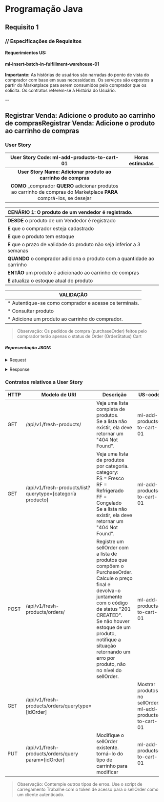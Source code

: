 # Programação Java
## Requisito 1
### // Especificações de Requisitos

#### Requerimientos US:
#### ml-insert-batch-in-fulfillment-warehouse-01

**Importante:**
As histórias de usuários são narradas do ponto de vista do comprador com base em
suas necessidades. Os serviços são expostos a partir do Marketplace para serem
consumidos pelo comprador que os solicita. Os contratos referem-se à História do Usuário.

--
## Registrar Venda: Adicione o produto ao carrinho de comprasRegistrar Venda: Adicione o produto ao carrinho de compras
### User Story





|                                      User Story Code: ml-add-products-to-cart-01                                       | Horas estimadas |
|:----------------------------------------------------------------------------------------------------------------------:|:---------------:|
|                             **User Story Name: Adicionar produto ao carrinho de compras**                              |                 |
| **COMO** _comprador **QUERO** adicionar produtos ao carrinho de compras do Marketplace **PARA** comprá-los, se desejar ||

| **CENÁRIO 1:** O produto de um vendedor é registrado.                  |
|:-----------------------------------------------------------------------|
| **DESDE** o produto de um Vendedor é registrado                        |
| **E** que o comprador esteja cadastrado                                |
| **E** que o produto tem estoque                                        |
| **E** que o prazo de validade do produto não seja inferior a 3 semanas |
| **QUANDO** o comprador adiciona o produto com a quantidade ao carrinho |
| **ENTÃO** um produto é adicionado ao carrinho de compras               |
| **E** atualiza o estoque atual do produto                              |

| VALIDAÇÃO                                             |
|-------------------------------------------------------|
| * Autentique-se como comprador e acesse os terminais. | 
| * Consultar produto                                   |
| * Adicione um produto ao carrinho do comprador.       |

> Observação:
Os pedidos de compra (purchaseOrder) feitos pelo comprador terão apenas o status de Order (OrderStatus) Cart

##### Representação JSON:
<details><summary>Request</summary><p>

```JSON
{
  "purchase_order": {
    "date": "LocalDate",
    "buyer_id": "String",
    "order_status": {
      "status_code": "String"
    },
    "products": [{
      "product_id": "String",
      "quantity": "int"
    }]
  }
}
```
</details></p>

<details><summary>Response</summary><p>

```JSON
{
  "total_price": "double"
}
```
</details></p>

### Contratos relativos a User Story
| HTTP | Modelo de URI                                             | Descrição                                                                                                                                                                                                                                                                           | US-code |
|------|-----------------------------------------------------------|-------------------------------------------------------------------------------------------------------------------------------------------------------------------------------------------------------------------------------------------------------------------------------------|---|
| GET  | /api/v1/fresh-products/                                   | Veja uma lista completa de produtos. <br>Se a lista não existir, ela deve retornar um "404 Not Found".                                                                                                                                                                              | ml-add-products-to-cart-01 |
| GET  | /api/v1/fresh-products/list?querytype=[categoría producto] | Veja uma lista de produtos por categoria. <br>category:<br> FS = Fresco <br>RF = Refrigerado <br>FF = Congelado<br> Se a lista não existir, ela deve retornar um "404 Not Found".                                                                                                   | ml-add-products-to-cart-01                                                                                                                                                                                                                                                   |
| POST | /api/v1/fresh-products/orders/                            | Registre um sellOrder com a lista de produtos que compõem o PurchaseOrder. <br>Calcule o preço final e devolva-o juntamente com o código de status "201 CREATED". <br>Se não houver estoque de um produto, notifique a situação retornando um erro por produto, não no nível do sellOrder. | ml-add-products-to-cart-01 |
| GET  | /api/v1/fresh-products/orders/querytype=[idOrder]|| Mostrar produtos no sellOrder. ml-add-products-to-cart-01 |
| PUT | /api/v1/fresh-products/orders/query param=[idOrder] |Modifique o sellOrder existente. torná-lo do tipo de carrinho para modificar | ml-add-products-to-cart-01 |

> Observação:
Contemple outros tipos de erros.
Use o script de carregamento
Trabalhe com o token de acesso para o sellOrder como um cliente autenticado.